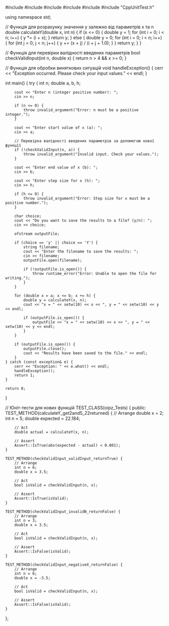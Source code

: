 #include <iostream>
#include <fstream>
#include <cmath>
#include <iomanip>
#include <stdexcept>
#include "CppUnitTest.h"

using namespace std;

// Функція для розрахунку значення y залежно від параметрів x та n
double calculateY(double x, int n) {
    if (x <= 0) {
        double y = 1;
        for (int i = 0; i < n; i++) {
            y *= (i + x);
        }
        return y;
    } else {
        double y = 0;
        for (int i = 0; i < n; i++) {
            for (int j = 0; j < n; j++) {
                y += (x + j) / (i + j + 1.0);
            }
        }
        return y;
    }
}

// Функція для перевірки валідності введених параметрів
bool checkValidInput(int n, double x) {
    return n > 4 && x >= 0;
}

// Функція для обробки виняткових ситуацій
void handleException() {
    cerr << "Exception occurred. Please check your input values." << endl;
}

int main() {
    try {
        int n;
        double a, b, h;

        cout << "Enter n (integer positive number): ";
        cin >> n;

        if (n <= 0) {
            throw invalid_argument("Error: n must be a positive integer.");
        }

        cout << "Enter start value of x (a): ";
        cin >> a;

        // Перевірка валідності введених параметрів за допомогою нової функції
        if (!checkValidInput(n, a)) {
            throw invalid_argument("Invalid input. Check your values.");
        }

        cout << "Enter end value of x (b): ";
        cin >> b;

        cout << "Enter step size for x (h): ";
        cin >> h;

        if (h <= 0) {
            throw invalid_argument("Error: Step size for x must be a positive number.");
        }

        char choice;
        cout << "Do you want to save the results to a file? (y/n): ";
        cin >> choice;

        ofstream outputFile;

        if (choice == 'y' || choice == 'Y') {
            string filename;
            cout << "Enter the filename to save the results: ";
            cin >> filename;
            outputFile.open(filename);

            if (!outputFile.is_open()) {
                throw runtime_error("Error: Unable to open the file for writing.");
            }
        }

        for (double x = a; x <= b; x += h) {
            double y = calculateY(x, n);
            cout << "x = " << setw(10) << x << ", y = " << setw(10) << y << endl;

            if (outputFile.is_open()) {
                outputFile << "x = " << setw(10) << x << ", y = " << setw(10) << y << endl;
            }
        }

        if (outputFile.is_open()) {
            outputFile.close();
            cout << "Results have been saved to the file." << endl;
        }
    } catch (const exception& e) {
        cerr << "Exception: " << e.what() << endl;
        handleException();
        return 1;
    }

    return 0;
}

// Юніт-тести для нових функцій
TEST_CLASS(oipz_Tests) {
public:
    TEST_METHOD(calculateY_get2and5_22returned) {
        // Arrange
        double x = 2;
        int n = 5;
        double expected = 22.184;

        // Act
        double actual = calculateY(x, n);

        // Assert
        Assert::IsTrue(abs(expected - actual) < 0.001);
    }

    TEST_METHOD(checkValidInput_validInput_returnTrue) {
        // Arrange
        int n = 6;
        double x = 3.5;

        // Act
        bool isValid = checkValidInput(n, x);

        // Assert
        Assert::IsTrue(isValid);
    }

    TEST_METHOD(checkValidInput_invalidN_returnFalse) {
        // Arrange
        int n = 3;
        double x = 3.5;

        // Act
        bool isValid = checkValidInput(n, x);

        // Assert
        Assert::IsFalse(isValid);
    }

    TEST_METHOD(checkValidInput_negativeX_returnFalse) {
        // Arrange
        int n = 6;
        double x = -3.5;

        // Act
        bool isValid = checkValidInput(n, x);

        // Assert
        Assert::IsFalse(isValid);
    }
};

